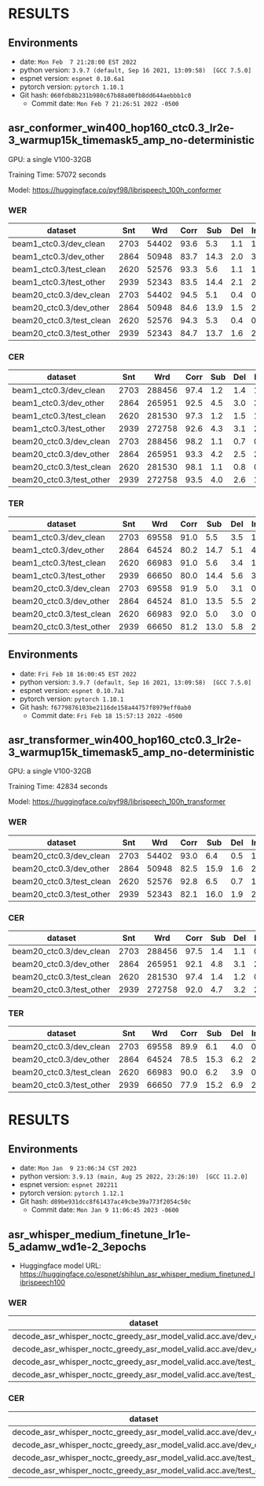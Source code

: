 <!-- Generated by scripts/utils/show_asr_result.sh -->
# RESULTS
## Environments
- date: `Mon Feb  7 21:28:00 EST 2022`
- python version: `3.9.7 (default, Sep 16 2021, 13:09:58)  [GCC 7.5.0]`
- espnet version: `espnet 0.10.6a1`
- pytorch version: `pytorch 1.10.1`
- Git hash: `060fdb8b231b980c67b88a00fb8dd644aebbb1c0`
  - Commit date: `Mon Feb 7 21:26:51 2022 -0500`

## asr_conformer_win400_hop160_ctc0.3_lr2e-3_warmup15k_timemask5_amp_no-deterministic

GPU: a single V100-32GB

Training Time: 57072 seconds

Model: https://huggingface.co/pyf98/librispeech_100h_conformer


### WER

|dataset|Snt|Wrd|Corr|Sub|Del|Ins|Err|S.Err|
|---|---|---|---|---|---|---|---|---|
|beam1_ctc0.3/dev_clean|2703|54402|93.6|5.3|1.1|1.5|8.0|58.5|
|beam1_ctc0.3/dev_other|2864|50948|83.7|14.3|2.0|3.2|19.5|81.2|
|beam1_ctc0.3/test_clean|2620|52576|93.3|5.6|1.1|1.7|8.4|59.4|
|beam1_ctc0.3/test_other|2939|52343|83.5|14.4|2.1|2.9|19.4|83.3|
|beam20_ctc0.3/dev_clean|2703|54402|94.5|5.1|0.4|0.8|6.3|56.3|
|beam20_ctc0.3/dev_other|2864|50948|84.6|13.9|1.5|2.1|17.4|79.9|
|beam20_ctc0.3/test_clean|2620|52576|94.3|5.3|0.4|0.8|6.5|57.0|
|beam20_ctc0.3/test_other|2939|52343|84.7|13.7|1.6|2.0|17.3|81.6|

### CER

|dataset|Snt|Wrd|Corr|Sub|Del|Ins|Err|S.Err|
|---|---|---|---|---|---|---|---|---|
|beam1_ctc0.3/dev_clean|2703|288456|97.4|1.2|1.4|1.4|4.0|58.5|
|beam1_ctc0.3/dev_other|2864|265951|92.5|4.5|3.0|3.2|10.7|81.2|
|beam1_ctc0.3/test_clean|2620|281530|97.3|1.2|1.5|1.5|4.2|59.4|
|beam1_ctc0.3/test_other|2939|272758|92.6|4.3|3.1|2.9|10.3|83.3|
|beam20_ctc0.3/dev_clean|2703|288456|98.2|1.1|0.7|0.7|2.5|56.3|
|beam20_ctc0.3/dev_other|2864|265951|93.3|4.2|2.5|2.0|8.7|79.9|
|beam20_ctc0.3/test_clean|2620|281530|98.1|1.1|0.8|0.6|2.5|57.0|
|beam20_ctc0.3/test_other|2939|272758|93.5|4.0|2.6|1.9|8.4|81.6|

### TER

|dataset|Snt|Wrd|Corr|Sub|Del|Ins|Err|S.Err|
|---|---|---|---|---|---|---|---|---|
|beam1_ctc0.3/dev_clean|2703|69558|91.0|5.5|3.5|1.4|10.4|58.5|
|beam1_ctc0.3/dev_other|2864|64524|80.2|14.7|5.1|4.2|24.0|81.2|
|beam1_ctc0.3/test_clean|2620|66983|91.0|5.6|3.4|1.6|10.6|59.4|
|beam1_ctc0.3/test_other|2939|66650|80.0|14.4|5.6|3.7|23.7|83.3|
|beam20_ctc0.3/dev_clean|2703|69558|91.9|5.0|3.1|0.6|8.7|56.3|
|beam20_ctc0.3/dev_other|2864|64524|81.0|13.5|5.5|2.3|21.3|79.9|
|beam20_ctc0.3/test_clean|2620|66983|92.0|5.0|3.0|0.6|8.6|57.0|
|beam20_ctc0.3/test_other|2939|66650|81.2|13.0|5.8|2.0|20.9|81.6|



## Environments
- date: `Fri Feb 18 16:00:45 EST 2022`
- python version: `3.9.7 (default, Sep 16 2021, 13:09:58)  [GCC 7.5.0]`
- espnet version: `espnet 0.10.7a1`
- pytorch version: `pytorch 1.10.1`
- Git hash: `f6779876103be2116de158a44757f8979eff0ab0`
  - Commit date: `Fri Feb 18 15:57:13 2022 -0500`

## asr_transformer_win400_hop160_ctc0.3_lr2e-3_warmup15k_timemask5_amp_no-deterministic

GPU: a single V100-32GB

Training Time: 42834 seconds

Model: https://huggingface.co/pyf98/librispeech_100h_transformer

### WER

|dataset|Snt|Wrd|Corr|Sub|Del|Ins|Err|S.Err|
|---|---|---|---|---|---|---|---|---|
|beam20_ctc0.3/dev_clean|2703|54402|93.0|6.4|0.5|1.1|8.1|63.1|
|beam20_ctc0.3/dev_other|2864|50948|82.5|15.9|1.6|2.7|20.2|83.8|
|beam20_ctc0.3/test_clean|2620|52576|92.8|6.5|0.7|1.2|8.4|63.3|
|beam20_ctc0.3/test_other|2939|52343|82.1|16.0|1.9|2.6|20.5|84.8|

### CER

|dataset|Snt|Wrd|Corr|Sub|Del|Ins|Err|S.Err|
|---|---|---|---|---|---|---|---|---|
|beam20_ctc0.3/dev_clean|2703|288456|97.5|1.4|1.1|0.9|3.4|63.1|
|beam20_ctc0.3/dev_other|2864|265951|92.1|4.8|3.1|2.4|10.3|83.8|
|beam20_ctc0.3/test_clean|2620|281530|97.4|1.4|1.2|0.9|3.5|63.3|
|beam20_ctc0.3/test_other|2939|272758|92.0|4.7|3.2|2.3|10.2|84.8|

### TER

|dataset|Snt|Wrd|Corr|Sub|Del|Ins|Err|S.Err|
|---|---|---|---|---|---|---|---|---|
|beam20_ctc0.3/dev_clean|2703|69558|89.9|6.1|4.0|0.8|10.9|63.1|
|beam20_ctc0.3/dev_other|2864|64524|78.5|15.3|6.2|2.8|24.3|83.8|
|beam20_ctc0.3/test_clean|2620|66983|90.0|6.2|3.9|0.8|10.9|63.3|
|beam20_ctc0.3/test_other|2939|66650|77.9|15.2|6.9|2.5|24.6|84.8|


# RESULTS
## Environments
- date: `Mon Jan  9 23:06:34 CST 2023`
- python version: `3.9.13 (main, Aug 25 2022, 23:26:10)  [GCC 11.2.0]`
- espnet version: `espnet 202211`
- pytorch version: `pytorch 1.12.1`
- Git hash: `d89be931dcc8f61437ac49cbe39a773f2054c50c`
  - Commit date: `Mon Jan 9 11:06:45 2023 -0600`

## asr_whisper_medium_finetune_lr1e-5_adamw_wd1e-2_3epochs

- Huggingface model URL: https://huggingface.co/espnet/shihlun_asr_whisper_medium_finetuned_librispeech100

### WER

|dataset|Snt|Wrd|Corr|Sub|Del|Ins|Err|S.Err|
|---|---|---|---|---|---|---|---|---|
|decode_asr_whisper_noctc_greedy_asr_model_valid.acc.ave/dev_clean|2703|54798|97.7|1.9|0.3|0.3|2.6|30.1|
|decode_asr_whisper_noctc_greedy_asr_model_valid.acc.ave/dev_other|2864|51528|95.3|4.3|0.4|0.6|5.3|45.4|
|decode_asr_whisper_noctc_greedy_asr_model_valid.acc.ave/test_clean|2620|53027|97.6|2.1|0.3|0.4|2.7|30.9|
|decode_asr_whisper_noctc_greedy_asr_model_valid.acc.ave/test_other|2939|52882|95.1|4.4|0.5|0.7|5.6|47.5|

### CER

|dataset|Snt|Wrd|Corr|Sub|Del|Ins|Err|S.Err|
|---|---|---|---|---|---|---|---|---|
|decode_asr_whisper_noctc_greedy_asr_model_valid.acc.ave/dev_clean|2703|287287|99.3|0.3|0.4|0.3|1.0|30.1|
|decode_asr_whisper_noctc_greedy_asr_model_valid.acc.ave/dev_other|2864|265648|98.3|1.0|0.7|0.6|2.3|45.4|
|decode_asr_whisper_noctc_greedy_asr_model_valid.acc.ave/test_clean|2620|280691|99.3|0.3|0.3|0.3|1.0|30.9|
|decode_asr_whisper_noctc_greedy_asr_model_valid.acc.ave/test_other|2939|271738|98.3|1.0|0.7|0.7|2.4|47.5|
